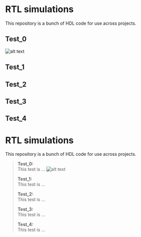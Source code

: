 # RTL simulations
  This repository is a bunch of HDL code for use across projects.
  
## Test_0
![alt text](https://drive.google.com/open?id=0B7VE4R2CFZ-Dc2lrVFBrMnF4a0E "Rotary_Decoder_Test_0")

## Test_1

## Test_2

## Test_3

## Test_4

# RTL simulations
  This repository is a bunch of HDL code for use across projects.
  
> **Test_0:**<br>
> This test is ...
> ![alt text](https://drive.google.com/open?id=0B7VE4R2CFZ-Dc2lrVFBrMnF4a0E "Rotary_Decoder_Test_0")
>
> **Test_1:**<br>
> This test is ...
>
> **Test_2:**<br>
> This test is ...
>
> **Test_3:**<br>
> This test is ...
>
> **Test_4:**<br>
> This test is ...
